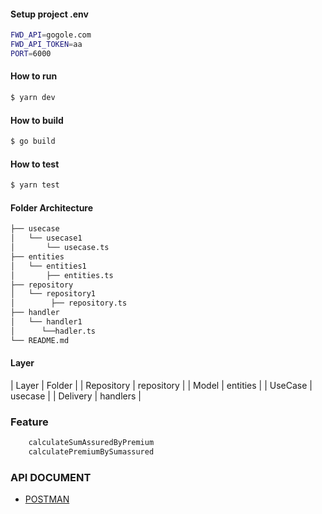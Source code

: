 #### Setup project .env

```sh
FWD_API=gogole.com
FWD_API_TOKEN=aa
PORT=6000
```

#### How to run

```bash
$ yarn dev
```

#### How to build

```bash
$ go build
```

#### How to test

```bash
$ yarn test
```

#### Folder Architecture

```sh
├── usecase
│   └── usecase1
│       └── usecase.ts
├── entities
│   └── entities1
│       ├── entities.ts
├── repository
│   └── repository1
│        ├── repository.ts
├── handler
│   └── handler1
│      └──hadler.ts
└── README.md
```

#### Layer


| Layer | Folder |
| Repository | repository |
| Model | entities |
| UseCase | usecase |
| Delivery | handlers |


### Feature

```sh
    calculateSumAssuredByPremium 
    calculatePremiumBySumassured
```

### API DOCUMENT
- [POSTMAN](https://github.com/oommi04/fwd-backend-test/blob/main/fwd-backend-test.postman_collection.json)
